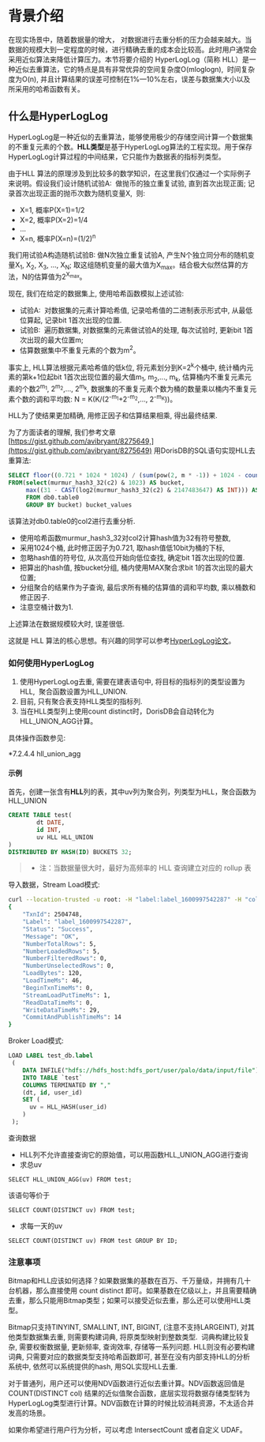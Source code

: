<!-- markdownlint-disable MD033 -->
# 背景介绍

在现实场景中，随着数据量的增大， 对数据进行去重分析的压力会越来越大。当数据的规模大到一定程度的时候，进行精确去重的成本会比较高。此时用户通常会采用近似算法来降低计算压力。本节将要介绍的 HyperLogLog（简称 HLL）是一种近似去重算法，它的特点是具有非常优异的空间复杂度O(mloglogn),  时间复杂度为O(n), 并且计算结果的误差可控制在1%—10%左右，误差与数据集大小以及所采用的哈希函数有关。

## 什么是HyperLogLog

HyperLogLog是一种近似的去重算法，能够使用极少的存储空间计算一个数据集的不重复元素的个数。**HLL类型**是基于HyperLogLog算法的工程实现。用于保存HyperLogLog计算过程的中间结果，它只能作为数据表的指标列类型。

由于HLL 算法的原理涉及到比较多的数学知识，在这里我们仅通过一个实际例子来说明。假设我们设计随机试验A:  做抛币的独立重复试验, 直到首次出现正面; 记录首次出现正面的抛币次数为随机变量X,  则:

* X=1, 概率P(X=1)=1/2
* X=2, 概率P(X=2)=1/4
* ...
* X=n, 概率P(X=n)=(1/2)<sup>n</sup>

我们用试验A构造随机试验B: 做N次独立重复试验A, 产生N个独立同分布的随机变量X<sub>1</sub>, X<sub>2</sub>, X<sub>3</sub>, ..., X<sub>N</sub>; 取这组随机变量的最大值为X<sub>max</sub>。结合极大似然估算的方法，N的估算值为2<sup>X<sub>max</sub></sup>。
<br>

现在, 我们在给定的数据集上, 使用哈希函数模拟上述试验:

* 试验A:  对数据集的元素计算哈希值, 记录哈希值的二进制表示形式中, 从最低位算起, 记录bit 1首次出现的位置.
* 试验B:  遍历数据集, 对数据集的元素做试验A的处理, 每次试验时, 更新bit 1首次出现的最大位置m;
* 估算数据集中不重复元素的个数为m<sup>2</sup>。

事实上, HLL算法根据元素哈希值的低k位, 将元素划分到K=2<sup>k</sup>个桶中, 统计桶内元素的第k+1位起bit 1首次出现位置的最大值m<sub>1</sub>, m<sub>2</sub>,..., m<sub>k</sub>, 估算桶内不重复元素元素的个数2<sup>m<sub>1</sub></sup>, 2<sup>m<sub>2</sub></sup>,..., 2<sup>m<sub>k</sub></sup>, 数据集的不重复元素个数为桶的数量乘以桶内不重复元素个数的调和平均数: N = K(K/(2<sup>\-m<sub>1</sub></sup>+2<sup>\-m<sub>2</sub></sup>,..., 2<sup>\-m<sub>K</sub></sup>))。
<br>

HLL为了使结果更加精确, 用修正因子和估算结果相乘, 得出最终结果.

为了方面读者的理解, 我们参考文章[https://gist.github.com/avibryant/8275649,](https://gist.github.com/avibryant/8275649) 用DorisDB的SQL语句实现HLL去重算法:

~~~sql
SELECT floor((0.721 * 1024 * 1024) / (sum(pow(2, m * -1)) + 1024 - count(*))) AS estimate
FROM(select(murmur_hash3_32(c2) & 1023) AS bucket,
     max((31 - CAST(log2(murmur_hash3_32(c2) & 2147483647) AS INT))) AS m
     FROM db0.table0
     GROUP BY bucket) bucket_values
~~~

该算法对db0.table0的col2进行去重分析.

* 使用哈希函数murmur\_hash3\_32对col2计算hash值为32有符号整数,
* 采用1024个桶, 此时修正因子为0.721, 取hash值低10bit为桶的下标,
* 忽略hash值的符号位, 从次高位开始向低位查找, 确定bit 1首次出现的位置.
* 把算出的hash值, 按bucket分组, 桶内使用MAX聚合求bit 1的首次出现的最大位置;
* 分组聚合的结果作为子查询, 最后求所有桶的估算值的调和平均数, 乘以桶数和修正因子.
* 注意空桶计数为1.

上述算法在数据规模较大时, 误差很低.

这就是 HLL 算法的核心思想。有兴趣的同学可以参考[HyperLogLog论文](http://algo.inria.fr/flajolet/Publications/FlFuGaMe07.pdf)。

### 如何使用HyperLogLog

1. 使用HyperLogLog去重, 需要在建表语句中, 将目标的指标列的类型设置为HLL,  聚合函数设置为HLL\_UNION.
2. 目前, 只有聚合表支持HLL类型的指标列.
3. 当在HLL类型列上使用count distinct时，DorisDB会自动转化为HLL\_UNION\_AGG计算。

具体操作函数参见:

\*7.2.4.4 hll\_union\_agg

#### 示例

首先，创建一张含有**HLL**列的表，其中uv列为聚合列，列类型为HLL，聚合函数为HLL\_UNION

~~~sql
CREATE TABLE test(
        dt DATE,
        id INT,
        uv HLL HLL_UNION
) 
DISTRIBUTED BY HASH(ID) BUCKETS 32;
~~~

> * 注：当数据量很大时，最好为高频率的 HLL 查询建立对应的 rollup 表

导入数据，Stream Load模式:

~~~bash
curl --location-trusted -u root: -H "label:label_1600997542287" -H "column_separator:,"  -H " columns:dt,id,user_id, uv=hll_hash(user_id)" -T /root/test.csv http://doris_be0:8040/api/db0/test/_stream_load
{
    "TxnId": 2504748,
    "Label": "label_1600997542287",
    "Status": "Success",
    "Message": "OK",
    "NumberTotalRows": 5,
    "NumberLoadedRows": 5,
    "NumberFilteredRows": 0,
    "NumberUnselectedRows": 0,
    "LoadBytes": 120,
    "LoadTimeMs": 46,
    "BeginTxnTimeMs": 0,
    "StreamLoadPutTimeMs": 1,
    "ReadDataTimeMs": 0,
    "WriteDataTimeMs": 29,
    "CommitAndPublishTimeMs": 14
}
~~~

Broker Load模式:

~~~sql
LOAD LABEL test_db.label
 (
    DATA INFILE("hdfs://hdfs_host:hdfs_port/user/palo/data/input/file")
    INTO TABLE `test`
    COLUMNS TERMINATED BY ","
    (dt, id, user_id)
    SET (
      uv = HLL_HASH(user_id)
    )
 );
~~~

查询数据

* HLL列不允许直接查询它的原始值，可以用函数HLL\_UNION\_AGG进行查询
* 求总uv

`SELECT HLL_UNION_AGG(uv) FROM test;`

该语句等价于

`SELECT COUNT(DISTINCT uv) FROM test;`

* 求每一天的uv

`SELECT COUNT(DISTINCT uv) FROM test GROUP BY ID;`

### 注意事项

Bitmap和HLL应该如何选择？如果数据集的基数在百万、千万量级，并拥有几十台机器，那么直接使用 count distinct 即可。如果基数在亿级以上，并且需要精确去重，那么只能用Bitmap类型；如果可以接受近似去重，那么还可以使用HLL类型。

Bitmap只支持TINYINT, SMALLINT, INT, BIGINT, (注意不支持LARGEINT), 对其他类型数据集去重, 则需要构建词典, 将原类型映射到整数类型.  词典构建比较复杂, 需要权衡数据量, 更新频率, 查询效率, 存储等一系列问题. HLL则没有必要构建词典, 只需要对应的数据类型支持哈希函数即可, 甚至在没有内部支持HLL的分析系统中, 依然可以系统提供的hash, 用SQL实现HLL去重.

对于普通列，用户还可以使用NDV函数进行近似去重计算。NDV函数返回值是COUNT(DISTINCT col) 结果的近似值聚合函数，底层实现将数据存储类型转为HyperLogLog类型进行计算。NDV函数在计算的时候比较消耗资源，不太适合并发高的场景。

如果你希望进行用户行为分析，可以考虑 IntersectCount 或者自定义 UDAF。
